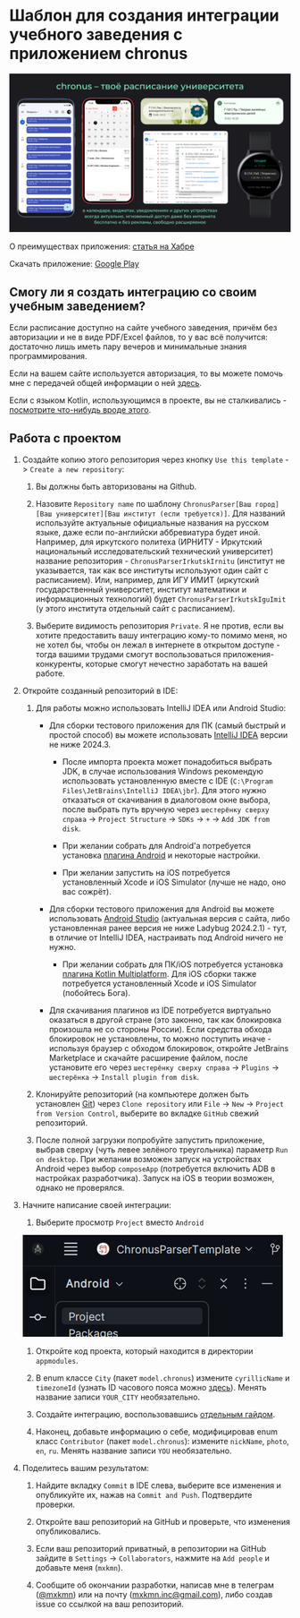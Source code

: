 # Шаблон для создания интеграции учебного заведения с приложением chronus

![Промо-картинка](static/promo_pic.png)

О преимуществах приложения: [статья на Хабре](https://habr.com/ru/articles/888022)

Скачать приложение: [Google Play](https://play.google.com/store/apps/details?id=mxkmn.chronus)

## Смогу ли я создать интеграцию со своим учебным заведением?

Если расписание доступно на сайте учебного заведения, причём без авторизации и не в виде PDF/Excel файлов, то у вас всё получится: достаточно лишь иметь пару вечеров и минимальные знания программирования.

Если на вашем сайте используется авторизация, то вы можете помочь мне с передачей общей информации о ней [здесь](https://github.com/mxkmn/ChronusParserTemplate/issues/1).

Если с языком Kotlin, использующимся в проекте, вы не сталкивались - [посмотрите что-нибудь вроде этого](https://www.youtube.com/watch?v=30tchn0TjaM).

## Работа с проектом

1. Создайте копию этого репозитория через кнопку `Use this template` -> `Create a new repository`:

    1. Вы должны быть авторизованы на Github.

    1. Назовите `Repository name` по шаблону `ChronusParser[Ваш город][Ваш университет][Ваш институт (если требуется)]`. Для названий используйте актуальные официальные названия на русском языке, даже если по-английски аббревиатура будет иной. Например, для иркутского политеха (ИРНИТУ - Иркутский национальный исследовательский технический университет) название репозитория - `ChronusParserIrkutskIrnitu` (институт не указывается, так как все институты используют один сайт с расписанием). Или, например, для ИГУ ИМИТ (иркутский государственный университет, институт математики и информационных технологий) будет `ChronusParserIrkutskIguImit` (у этого института отдельный сайт с расписанием).

    1. Выберите видимость репозитория `Private`. Я не против, если вы хотите предоставить вашу интеграцию кому-то помимо меня, но не хотел бы, чтобы он лежал в интернете в открытом доступе - тогда вашими трудами смогут воспользоваться приложения-конкуренты, которые смогут нечестно заработать на вашей работе.

1. Откройте созданный репозиторий в IDE:
    1. Для работы можно использовать IntelliJ IDEA или Android Studio:

        * Для сборки тестового приложения для ПК (самый быстрый и простой способ) вы можете использовать [IntelliJ IDEA](https://www.jetbrains.com/idea/download/#:~:text=IntelliJ%20IDEA%20Community%20Edition%20is%20completely%20free%20to%20use) версии не ниже 2024.3.

            * После импорта проекта может понадобиться выбрать JDK, в случае использования Windows рекомендую использовать установленную вместе с IDE (`C:\Program Files\JetBrains\IntelliJ IDEA\jbr`). Для этого нужно отказаться от скачивания в диалоговом окне выбора, после выбрать путь вручную через `шестерёнку сверху справа` -> `Project Structure` -> `SDKs` -> `+` -> `Add JDK from disk`.

            * При желании собрать для Android'а потребуется установка [плагина Android](https://plugins.jetbrains.com/plugin/22989-android/versions) и некоторые настройки.

            * При желании запустить на iOS потребуется установленный Xcode и iOS Simulator (лучше не надо, оно вас сожрёт).

        * Для сборки тестового приложения для Android вы можете использовать [Android Studio](https://developer.android.com/studio) (актуальная версия с сайта, либо установленная ранее версия не ниже Ladybug 2024.2.1) - тут, в отличие от IntelliJ IDEA, настраивать под Android ничего не нужно.

            * При желании собрать для ПК/iOS потребуется установка [плагина Kotlin Multiplatform](https://plugins.jetbrains.com/plugin/14936-kotlin-multiplatform/versions/stable). Для iOS сборки также потребуется установленный Xcode и iOS Simulator (побойтесь Бога).

        * Для скачивания плагинов из IDE потребуется виртуально оказаться в другой стране (это законно, так как блокировка произошла не со стороны России). Если средства обхода блокировок не установлены, то можно поступить иначе - используя браузер с обходом блокировок, откройте JetBrains Marketplace и скачайте расширение файлом, после установите его через `шестерёнку сверху справа` -> `Plugins` -> `шестерёнка` -> `Install plugin from disk`.

    1. Клонируйте репозиторий (на компьютере должен быть установлен [Git](https://git-scm.com/downloads)) через `Clone repository` или `File` -> `New` -> `Project from Version Control`, выберите во вкладке `GitHub` свежий репозиторий.

    1. После полной загрузки попробуйте запустить приложение, выбрав сверху (чуть левее зелёного треугольника) параметр `Run on desktop`. При желании возможен запуск на устройствах Android через выбор `composeApp` (потребуется включить ADB в настройках разработчика). Запуск на iOS в теории возможен, однако не проверялся.

1. Начните написание своей интеграции:

    1. Выберите просмотр `Project` вместо `Android`

    ![Окно IDE с выбором отображения](static/choose_project_view.png)

    1. Откройте код проекта, который находится в директории `appmodules`.

    1. В enum классе `City` (пакет `model.chronus`) измените `cyrillicName` и `timezoneId` (узнать ID часового пояса можно [здесь](https://askgeo.com/#:~:text=degrees-,TimeZoneId,-Olson%20time%20zone)). Менять название записи `YOUR_CITY` необязательно.

    1. Создайте интеграцию, воспользовавшись [отдельным гайдом](static/integration.md).

    1. Наконец, добавьте информацию о себе, модифицировав enum класс `Contributor` (пакет `model.chronus`): измените `nickName`, `photo`, `en`, `ru`. Менять название записи `YOU` необязательно.

1. Поделитесь вашим результатом:

    1. Найдите вкладку `Commit` в IDE слева, выберите все изменения и опубликуйте их, нажав на `Commit and Push`. Подтвердите проверки.

    1. Откройте ваш репозиторий на GitHub и проверьте, что изменения опубликовались.

    1. Если ваш репозиторий приватный, в репозитории на GitHub зайдите в `Settings` -> `Collaborators`, нажмите на `Add people` и добавьте меня (`mxkmn`).

    1. Сообщите об окончании разработки, написав мне в телеграм ([@mxkmn](https://t.me/mxkmn)) или на почту (mxkmn.inc@gmail.com), либо создав issue со ссылкой на ваш репозиторий.
